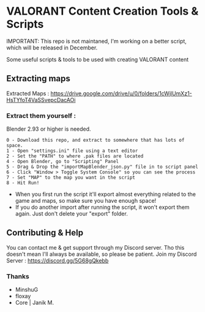 # VALORANT Content Creation Tools & Scripts

IMPORTANT: This repo is not maintaned, I'm working on a better script, which will be released in December.

Some useful scripts & tools to be used with creating VALORANT content

## Extracting maps

Extracted Maps : https://drive.google.com/drive/u/0/folders/1cWjlUmXz1-HsTYfoT4VaSSvepcDacAOi

### Extract them yourself :

Blender 2.93 or higher is needed.

    0 - Download this repo, and extract to somewhere that has lots of space.
    1 - Open "settings.ini" file using a text editor
    2 - Set the "PATH" to where .pak files are located
    4 - Open Blender, go to "Scripting" Panel
    5 - Drag & Drop the "importMapBlender_json.py" file in to script panel
    6 - Click "Window > Toggle System Console" so you can see the process
    7 - Set "MAP" to the map you want in the script
    8 - Hit Run!

- When you first run the script it'll export almost everything related to the game and maps, so make sure you have enough space!
- If you do another import after running the script, it won't export them again. Just don't delete your "export" folder.

## Contributing & Help

You can contact me & get support through my Discord server. Tho this doesn't mean I'll always be available, so please be patient.
Join my Discord Server : https://discord.gg/5G68gQkebb

### Thanks

- MinshuG
- floxay
- Core | Janik M.
